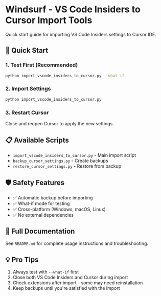 # Windsurf - VS Code Insiders to Cursor Import Tools

Quick start guide for importing VS Code Insiders settings to Cursor IDE.

## 🚀 Quick Start

### 1. Test First (Recommended)
```bash
python import_vscode_insiders_to_cursor.py --what-if
```

### 2. Import Settings
```bash
python import_vscode_insiders_to_cursor.py
```

### 3. Restart Cursor
Close and reopen Cursor to apply the new settings.

## 📋 Available Scripts

- `import_vscode_insiders_to_cursor.py` - Main import script
- `backup_cursor_settings.py` - Create backups
- `restore_cursor_settings.py` - Restore from backup

## 🛡️ Safety Features

- ✅ Automatic backup before importing
- ✅ What-if mode for testing
- ✅ Cross-platform (Windows, macOS, Linux)
- ✅ No external dependencies

## 📖 Full Documentation

See `README.md` for complete usage instructions and troubleshooting.

## 💡 Pro Tips

1. Always test with `--what-if` first
2. Close both VS Code Insiders and Cursor during import
3. Check extensions after import - some may need reinstallation
4. Keep backups until you're satisfied with the import
